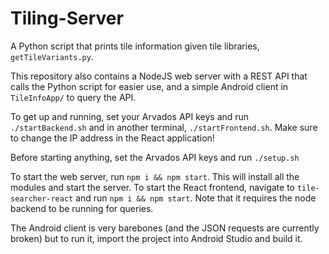 # Tiling-Server  
A Python script that prints tile information given tile libraries, `getTileVariants.py`.

This repository also contains a NodeJS web server with a REST API that calls the Python script for easier use, and a simple Android client in `TileInfoApp/` to query the API.

To get up and running, set your Arvados API keys and run `./startBackend.sh` and in another terminal, `./startFrontend.sh`. Make sure to change the IP address in the React application!


Before starting anything, set the Arvados API keys and run `./setup.sh`

To start the web server, run `npm i && npm start`. This will install all the modules and start the server. To start the React frontend, navigate to `tile-searcher-react` and run `npm i && npm start`. Note that it requires the node backend to be running for queries.

The Android client is very barebones (and the JSON requests are currently broken) but to run it, import the project into Android Studio and build it.
